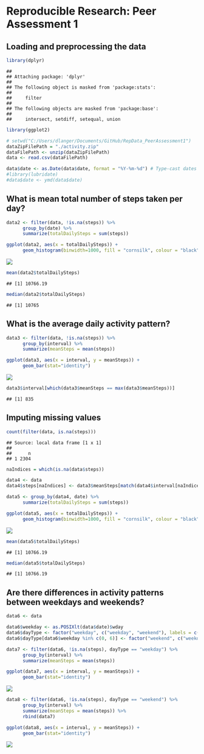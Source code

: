 # Reproducible Research: Peer Assessment 1

## Loading and preprocessing the data



```r
library(dplyr)
```

```
## 
## Attaching package: 'dplyr'
## 
## The following object is masked from 'package:stats':
## 
##     filter
## 
## The following objects are masked from 'package:base':
## 
##     intersect, setdiff, setequal, union
```

```r
library(ggplot2)

# setwd("C:/Users/dlanger/Documents/GitHub/RepData_PeerAssessment1")
dataZipFilePath = "./activity.zip"
dataFilePath <- unzip(dataZipFilePath)
data <- read.csv(dataFilePath)

data$date <- as.Date(data$date, format = "%Y-%m-%d") # Type-cast dates to data type "Date".
#library(lubridate)
#data$date <- ymd(data$date)
```

## What is mean total number of steps taken per day?


```r
data2 <- filter(data, !is.na(steps)) %>%
      group_by(date) %>%
      summarize(totalDailySteps = sum(steps))

ggplot(data2, aes(x = totalDailySteps)) + 
      geom_histogram(binwidth=1000, fill = "cornsilk", colour = "black")
```

![](PA1_template_files/figure-html/unnamed-chunk-2-1.png) 

```r
mean(data2$totalDailySteps)
```

```
## [1] 10766.19
```

```r
median(data2$totalDailySteps)
```

```
## [1] 10765
```

## What is the average daily activity pattern?


```r
data3 <- filter(data, !is.na(steps)) %>%
      group_by(interval) %>%
      summarize(meanSteps = mean(steps))

ggplot(data3, aes(x = interval, y = meanSteps)) + 
      geom_bar(stat="identity")
```

![](PA1_template_files/figure-html/unnamed-chunk-3-1.png) 

```r
data3$interval[which(data3$meanSteps == max(data3$meanSteps))]
```

```
## [1] 835
```

## Imputing missing values


```r
count(filter(data, is.na(steps)))
```

```
## Source: local data frame [1 x 1]
## 
##      n
## 1 2304
```

```r
naIndices = which(is.na(data$steps))

data4 <- data
data4$steps[naIndices] <- data3$meanSteps[match(data4$interval[naIndices], data3$interval)]

data5 <- group_by(data4, date) %>%
      summarize(totalDailySteps = sum(steps))

ggplot(data5, aes(x = totalDailySteps)) + 
      geom_histogram(binwidth=1000, fill = "cornsilk", colour = "black")
```

![](PA1_template_files/figure-html/unnamed-chunk-4-1.png) 

```r
mean(data5$totalDailySteps)
```

```
## [1] 10766.19
```

```r
median(data5$totalDailySteps)
```

```
## [1] 10766.19
```

## Are there differences in activity patterns between weekdays and weekends?


```r
data6 <- data

data6$weekday <- as.POSIXlt(data$date)$wday
data6$dayType <- factor("weekday", c("weekday", "weekend"), labels = c("weekday", "weekend"))
data6$dayType[data6$weekday %in% c(0, 6)] <- factor("weekend", c("weekday", "weekend"), labels = c("weekday", "weekend"))

data7 <- filter(data6, !is.na(steps), dayType == "weekday") %>%
      group_by(interval) %>%
      summarize(meanSteps = mean(steps))

ggplot(data7, aes(x = interval, y = meanSteps)) + 
      geom_bar(stat="identity")
```

![](PA1_template_files/figure-html/unnamed-chunk-5-1.png) 

```r
data8 <- filter(data6, !is.na(steps), dayType == "weekend") %>%
      group_by(interval) %>%
      summarize(meanSteps = mean(steps)) %>%
      rbind(data7)

ggplot(data8, aes(x = interval, y = meanSteps)) + 
      geom_bar(stat="identity")
```

![](PA1_template_files/figure-html/unnamed-chunk-5-2.png) 
